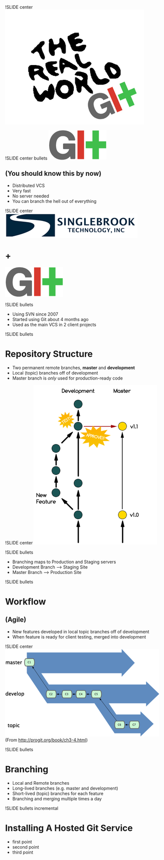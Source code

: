 !SLIDE center
![Git in Real Life](real-world-git.jpg)

!SLIDE center bullets
![Git](git-logo.png)
## (You should know this by now) ##

* Distributed VCS
* Very fast
* No server needed
* You can branch the hell out of everything

!SLIDE center
![Singlebrook](Singlebrook_Technology.gif)
# + #
![Git](git-logo.png)

!SLIDE bullets

* Using SVN since 2007
* Started using Git about 4 months ago
* Used as the main VCS in 2 client projects

!SLIDE bullets
# Repository Structure #
* Two permanent remote branches, **master** and **development**
* Local (topic) branches off of development
* Master branch is *only* used for production-ready code

!SLIDE center
![Workflow](workflow.png)

!SLIDE bullets

* Branching maps to Production and Staging servers
* Development Branch --> Staging Site
* Master Branch --> Production Site

!SLIDE bullets
# Workflow #
## (Agile) ##

* New features developed in local topic branches off of development
* When feature is ready for client testing, merged into development

!SLIDE center
![Branching Workflow](topic-branching.png)
(From http://progit.org/book/ch3-4.html)

!SLIDE bullets
# Branching #
* Local and Remote branches
* Long-lived branches (e.g. master and development)
* Short-lived (topic) branches for each feature
* Branching and merging multiple times a day

!SLIDE bullets incremental
# Installing A Hosted Git Service #

* first point
* second point
* third point
